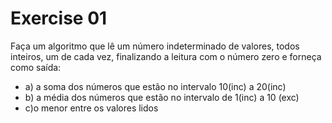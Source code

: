 # Exercise 01

Faça um algoritmo que lê um número indeterminado de valores, todos inteiros, um de cada vez,
finalizando a leitura com o número zero e forneça como saída:

- a) a soma dos números que estão no intervalo 10(inc) a 20(inc)
- b) a média dos números que estão no intervalo de 1(inc) a 10 (exc)
- c)o menor entre os valores lidos

